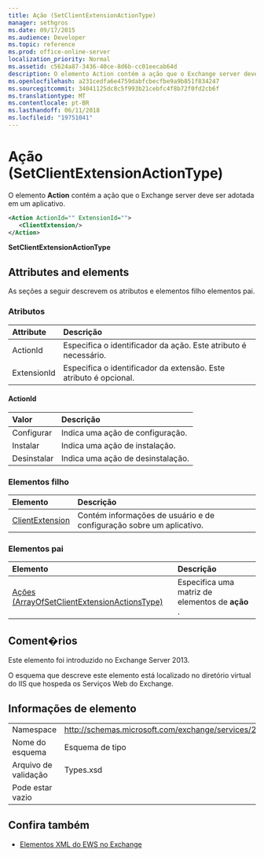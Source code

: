 ```yaml
---
title: Ação (SetClientExtensionActionType)
manager: sethgros
ms.date: 09/17/2015
ms.audience: Developer
ms.topic: reference
ms.prod: office-online-server
localization_priority: Normal
ms.assetid: c5624a87-3436-40ce-8d6b-cc01eecab64d
description: O elemento Action contém a ação que o Exchange server deve ser adotada em um aplicativo.
ms.openlocfilehash: a231cedfa6e4759dabfcbecfbe9a9b851f834247
ms.sourcegitcommit: 34041125dc8c5f993b21cebfc4f8b72f0fd2cb6f
ms.translationtype: MT
ms.contentlocale: pt-BR
ms.lasthandoff: 06/11/2018
ms.locfileid: "19751041"
---
```

# <a name="action-setclientextensionactiontype"></a>Ação (SetClientExtensionActionType)

O elemento **Action** contém a ação que o Exchange server deve ser adotada em um aplicativo. 
  
```XML
<Action ActionId="" ExtensionId="">
   <ClientExtension/>
</Action>
```

 **SetClientExtensionActionType**
## <a name="attributes-and-elements"></a>Attributes and elements

As seções a seguir descrevem os atributos e elementos filho elementos pai.
  
### <a name="attributes"></a>Atributos

|**Attribute**|**Descrição**|
|:-----|:-----|
|ActionId  <br/> |Especifica o identificador da ação. Este atributo é necessário.  <br/> |
|ExtensionId  <br/> |Especifica o identificador da extensão. Este atributo é opcional.  <br/> |
   
#### <a name="actionid"></a>ActionId

|**Valor**|**Descrição**|
|:-----|:-----|
|Configurar  <br/> |Indica uma ação de configuração.  <br/> |
|Instalar  <br/> |Indica uma ação de instalação.  <br/> |
|Desinstalar  <br/> |Indica uma ação de desinstalação.  <br/> |
   
### <a name="child-elements"></a>Elementos filho

|**Elemento**|**Descrição**|
|:-----|:-----|
|[ClientExtension](clientextension.md) <br/> |Contém informações de usuário e de configuração sobre um aplicativo.  <br/> |
   
### <a name="parent-elements"></a>Elementos pai

|**Elemento**|**Descrição**|
|:-----|:-----|
|[Ações (ArrayOfSetClientExtensionActionsType)](actions-arrayofsetclientextensionactionstype.md) <br/> |Especifica uma matriz de elementos de **ação** .  <br/> |
   
## <a name="remarks"></a>Coment�rios

Este elemento foi introduzido no Exchange Server 2013.
  
O esquema que descreve este elemento está localizado no diretório virtual do IIS que hospeda os Serviços Web do Exchange.
  
## <a name="element-information"></a>Informações de elemento

|||
|:-----|:-----|
|Namespace  <br/> |http://schemas.microsoft.com/exchange/services/2006/types  <br/> |
|Nome do esquema  <br/> |Esquema de tipo  <br/> |
|Arquivo de validação  <br/> |Types.xsd  <br/> |
|Pode estar vazio  <br/> ||
   
## <a name="see-also"></a>Confira também

- [Elementos XML do EWS no Exchange](ews-xml-elements-in-exchange.md)


